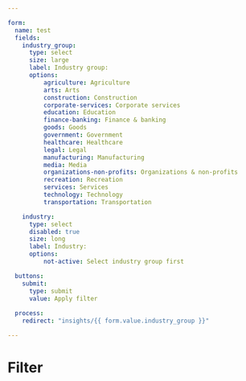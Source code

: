 ```yaml
---

form:
  name: test
  fields:
    industry_group:
      type: select
      size: large
      label: Industry group:
      options:
          agriculture: Agriculture
          arts: Arts
          construction: Construction
          corporate-services: Corporate services
          education: Education
          finance-banking: Finance & banking
          goods: Goods
          government: Government
          healthcare: Healthcare
          legal: Legal
          manufacturing: Manufacturing
          media: Media
          organizations-non-profits: Organizations & non-profits
          recreation: Recreation
          services: Services
          technology: Technology
          transportation: Transportation

    industry:
      type: select
      disabled: true
      size: long
      label: Industry:
      options:
          not-active: Select industry group first

  buttons:
    submit:
      type: submit
      value: Apply filter
     
  process:
    redirect: "insights/{{ form.value.industry_group }}"

---
```

# Filter
